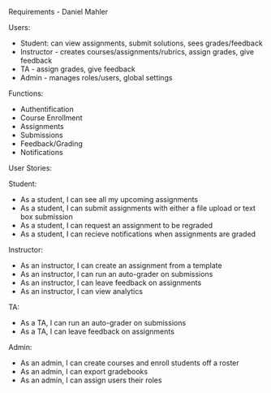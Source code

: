 Requirements - Daniel Mahler

Users:
- Student: can view assignments, submit solutions, sees grades/feedback
- Instructor - creates courses/assignments/rubrics, assign grades, give feedback
- TA - assign grades, give feedback
- Admin - manages roles/users, global settings

Functions:
- Authentification
- Course Enrollment
- Assignments
- Submissions
- Feedback/Grading
- Notifications

User Stories:

Student:
- As a student, I can see all my upcoming assignments
- As a student, I can submit assignments with either a file upload or text box submission
- As a student, I can request an assignment to be regraded
- As a student, I can recieve notifications when assignments are graded

Instructor:
- As an instructor, I can create an assignment from a template
- As an instructor, I can run an auto-grader on submissions
- As an instructor, I can leave feedback on assignments
- As an instructor, I can view analytics 

TA:
- As a TA, I can run an auto-grader on submissions
- As a TA, I can leave feedback on assignments

Admin:
- As an admin, I can create courses and enroll students off a roster
- As an admin, I can export gradebooks
- As an admin, I can assign users their roles

